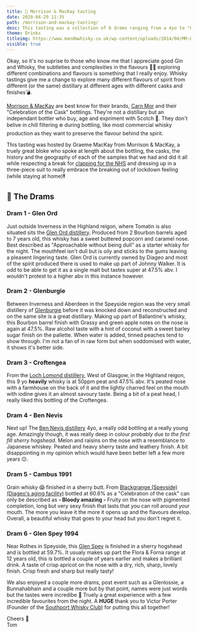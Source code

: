 ```yaml
---
title: 🥃 Morrison & MacKay tasting
date: 2020-04-29 11:35
path: /morrison-and-mackay-tasting/
desc: This tasting was a collection of 6 drams ranging from a 4yo to "Celebration of the Cask" to grain whisky! 
theme: Drinks 
titleimg: https://www.mandmwhisky.co.uk/wp-content/uploads/2014/04/MM-Logo-300x3001.png
visible: true
---
```


Okay, so it's no suprise to those who know me that I appreciate good Gin and Whisky, the subtleties and complexities in the flavours 👅👃 exploring different combinations and flavours is something that I really enjoy. Whisky tastings give me a change to explore many different flavours of spirit from different (or the same) distillary at different ages with different casks and finishes💣.  

[Morrison & MacKay](https://www.mandmwhisky.co.uk/) are best know for their brands, [Carn Mor](https://twitter.com/CarnMorWhiskies) and their "Celebration of the Cask" bottlings. They're not a distillary but an independant bottler who buy, age and expriment with Scotch 🏴󠁧󠁢󠁳󠁣󠁴󠁿. They don't belive in chill filtering ❄️ during bottling, like most commercial whisky production as they want to preserve the flavour behind the spirit.  
  
This tasting was hosted by Graeme MacKay from Morrison & MacKay, a truely great bloke who spoke at length about the bottling, the casks, the history and the geography of each of the samples that we had and did it all while respecting a break for [clapping for the NHS](https://en.wikipedia.org/wiki/Clap_for_our_Carers) and dressing up in a three-piece suit to really embrace the breaking out of lockdown feeling (while staying at home)🕴️  
  
## 🥃 The Drams 
### Dram 1 - Glen Ord 
Just outside Inverness in the Highland reigon, where Tomatin is also situated sits the [Glen Ord distillery](https://www.malts.com/en-gb/visit-our-distilleries/glen-ord/). Produced from 2 Bourbon barrels aged to 7 years old, this whisky has a sweet buttered popcorn and caramel nose. Best described as "Approachable without being dull" as a starter whisky for the night. The mouthfeel isn't dull but is oily and sticks to the gums leaving a pleasent lingering taste. Glen Ord is currently owned by Diageo and most of the spirit produced there is used to make up part of Johnny Walker. It is odd to be able to get it as a single malt but tastes super at 47.5% abv. I wouldn't protest to a higher abv in this instance however.
  
### Dram 2 - Glenburgie 
Between Inverness and Aberdeen in the Speyside region was the very small distillery of [Glenburgie](https://en.wikipedia.org/wiki/Glenburgie_distillery) before it was knocked down and reconstructed and on the same site is a great distillary. Making up part of Ballantine's whisky, this Bourbon barrel finish with Grassy and green apple notes on the nose is again at 47.5%. Raw alcohol taste with a hint of coconut with a sweet barley sugar finish on the pallette. When water is added, tinned peaches tend to show through. I'm not a fan of in raw form but when soddomised with water, it shows it's better side. 
  
### Dram 3 - Croftengea 
From the [Loch Lomond distillery](https://www.lochlomondwhiskies.com/), West of Glasgow, in the Highland reigon, this 9 yo **heavily** whisky is at 50ppm peat and 47.5% abv. It's peated nose with a farmhouse on the back of it and the lightly charred feel on the mouth with iodine gives it an almost savoury taste. Being a bit of a peat head, I really liked this bottling of the Croftengea.
  
### Dram 4 - Ben Nevis 
Next up! The [Ben Nevis distillery](https://www.bennevisdistillery.com/) 4yo, a really odd bottling at a really young age. Amazingly though, it was really deep in colour _probably due to the first fill sherry hogshead_. Melon and raisins on the nose with a resemblance to Japanese whiskey. Peated and heavy sherry taste and leathery finish. A bit disappointing in my opinion which would have been better left a few more years 😔. 
  
### Dram 5 - Cambus 1991 
Grain whisky 😱 finished in a sherry butt. From [Blackgrange (Speyside) (Diageo's aging facility)](https://www.google.com/maps/place/Diageo/@56.1303901,-3.8681851,15z/data=!4m2!3m1!1s0x0:0x5bb52630302fb9e0?sa=X&ved=2ahUKEwiwzaiJ143pAhVcVRUIHR_0CRYQ_BIwCnoECBEQCA) bottled at 60.6% as a "Celebration of the cask" can only be described as **- Bloody amazing -** Fruity on the nose with pigmented completion, long but very sexy finish that lasts that you can roll around your mouth. The more you leave it the more it opens up and the flavours develop. Overall, a beautiful whisky that goes to your head but you don't regret it.
  
### Dram 6 - Glen Spey 1994 
Near Rothes in Speyside, this [Glen Spey](https://en.wikipedia.org/wiki/Glen_Spey_Distillery) is finished in a sherry hogshead and is bottled at 59.7%. It usualy makes up part the Flora & Forna range at 12 years old, this is bottled a couple of years earlier and makes a brilliant drink. A taste of crisp apricot on the nose with a dry, rich, sharp, lovely finish. Crisp fresh and sharp but really tasty!  
  
We also enjoyed a couple more drams, post event such as a Glenlossie, a Bunnahabhain and a couple more but by that point, names were just words but the tastes were incredibe 🥴 Truely a great experience with a few incredible favourites from the night. A **HUGE** thank you to Victor Porter (Founder of the [Southport Whisky Club](https://southportwhisky.co.uk/)) for putting this all together! 
  
  
Cheers 🍻  
Tom 
